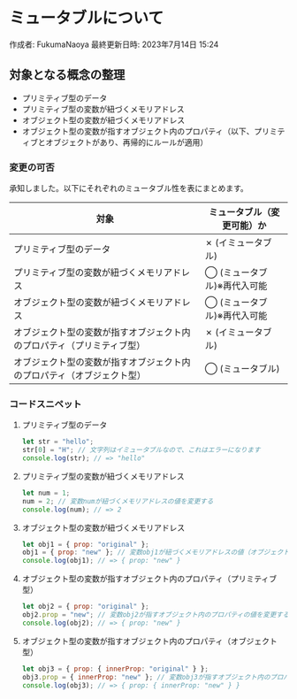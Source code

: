 # ミュータブルについて

作成者: FukumaNaoya
最終更新日時: 2023年7月14日 15:24

## 対象となる概念の整理

- プリミティブ型のデータ
- プリミティブ型の変数が紐づくメモリアドレス
- オブジェクト型の変数が紐づくメモリアドレス
- オブジェクト型の変数が指すオブジェクト内のプロパティ（以下、プリミティブとオブジェクトがあり、再帰的にルールが適用）

### 変更の可否

承知しました。以下にそれぞれのミュータブル性を表にまとめます。

| 対象 | ミュータブル（変更可能）か |
| --- | --- |
| プリミティブ型のデータ | ✗ (イミュータブル) |
| プリミティブ型の変数が紐づくメモリアドレス | ◯ (ミュータブル)※再代入可能 |
| オブジェクト型の変数が紐づくメモリアドレス | ◯ (ミュータブル)※再代入可能 |
| オブジェクト型の変数が指すオブジェクト内のプロパティ（プリミティブ型） | ✗ (イミュータブル) |
| オブジェクト型の変数が指すオブジェクト内のプロパティ（オブジェクト型） | ◯ (ミュータブル) |

### コードスニペット

1. プリミティブ型のデータ
    
    ```jsx
    let str = "hello";
    str[0] = "H"; // 文字列はイミュータブルなので、これはエラーになります
    console.log(str); // => "hello"
    
    ```
    
2. プリミティブ型の変数が紐づくメモリアドレス
    
    ```jsx
    let num = 1;
    num = 2; // 変数numが紐づくメモリアドレスの値を変更する
    console.log(num); // => 2
    
    ```
    
3. オブジェクト型の変数が紐づくメモリアドレス
    
    ```jsx
    let obj1 = { prop: "original" };
    obj1 = { prop: "new" }; // 変数obj1が紐づくメモリアドレスの値（オブジェクトへの参照）を変更する
    console.log(obj1); // => { prop: "new" }
    
    ```
    
4. オブジェクト型の変数が指すオブジェクト内のプロパティ（プリミティブ型）
    
    ```jsx
    let obj2 = { prop: "original" };
    obj2.prop = "new"; // 変数obj2が指すオブジェクト内のプロパティの値を変更する
    console.log(obj2); // => { prop: "new" }
    
    ```
    
5. オブジェクト型の変数が指すオブジェクト内のプロパティ（オブジェクト型）
    
    ```jsx
    let obj3 = { prop: { innerProp: "original" } };
    obj3.prop = { innerProp: "new" }; // 変数obj3が指すオブジェクト内のプロパティの値（別のオブジェクトへの参照）を変更する
    console.log(obj3); // => { prop: { innerProp: "new" } }
    
    ```